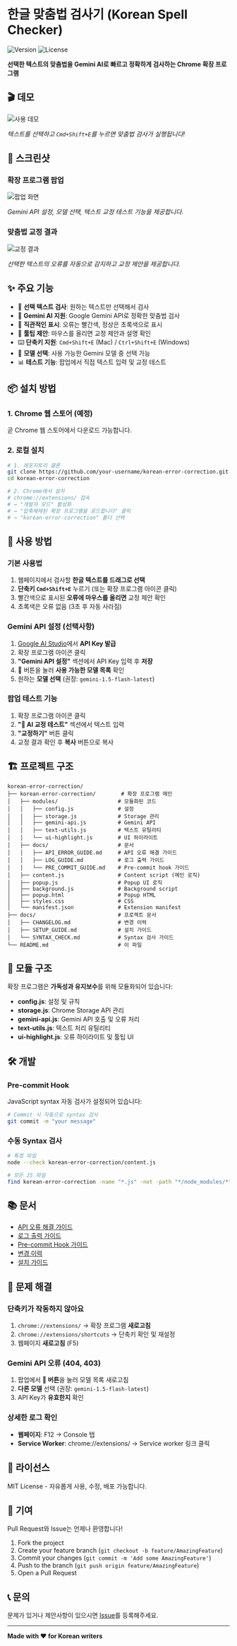 # 한글 맞춤법 검사기 (Korean Spell Checker)

![Version](https://img.shields.io/badge/version-4.4.1-blue.svg)
![License](https://img.shields.io/badge/license-MIT-green.svg)

**선택한 텍스트의 맞춤법을 Gemini AI로 빠르고 정확하게 검사하는 Chrome 확장 프로그램**

## 🎬 데모

![사용 데모](korean-error-correction-ediet-3.gif)

*텍스트를 선택하고 `Cmd+Shift+E`를 누르면 맞춤법 검사가 실행됩니다!*

## 📸 스크린샷

### 확장 프로그램 팝업

![팝업 화면](screenshots/popup-1280x800.png)

*Gemini API 설정, 모델 선택, 텍스트 교정 테스트 기능을 제공합니다.*

### 맞춤법 교정 결과

![교정 결과](screenshots/correct-1280x800.png)

*선택한 텍스트의 오류를 자동으로 감지하고 교정 제안을 제공합니다.*

## ✨ 주요 기능

- 🎯 **선택 텍스트 검사**: 원하는 텍스트만 선택해서 검사
- 🤖 **Gemini AI 지원**: Google Gemini API로 정확한 맞춤법 검사
- 🎨 **직관적인 표시**: 오류는 빨간색, 정상은 초록색으로 표시
- 💬 **툴팁 제안**: 마우스를 올리면 교정 제안과 설명 확인
- ⌨️ **단축키 지원**: `Cmd+Shift+E` (Mac) / `Ctrl+Shift+E` (Windows)
- 🔄 **모델 선택**: 사용 가능한 Gemini 모델 중 선택 가능
- 📊 **테스트 기능**: 팝업에서 직접 텍스트 입력 및 교정 테스트

## 📦 설치 방법

### 1. Chrome 웹 스토어 (예정)
곧 Chrome 웹 스토어에서 다운로드 가능합니다.

### 2. 로컬 설치
```bash
# 1. 레포지토리 클론
git clone https://github.com/your-username/korean-error-correction.git
cd korean-error-correction

# 2. Chrome에서 설치
# chrome://extensions/ 접속
# → "개발자 모드" 활성화
# → "압축해제된 확장 프로그램을 로드합니다" 클릭
# → "korean-error-correction" 폴더 선택
```

## 🚀 사용 방법

### 기본 사용법
1. 웹페이지에서 검사할 **한글 텍스트를 드래그로 선택**
2. **단축키 `Cmd+Shift+E`** 누르기 (또는 확장 프로그램 아이콘 클릭)
3. 빨간색으로 표시된 **오류에 마우스를 올리면** 교정 제안 확인
4. 초록색은 오류 없음 (3초 후 자동 사라짐)

### Gemini API 설정 (선택사항)
1. [Google AI Studio](https://aistudio.google.com/app/apikey)에서 **API Key 발급**
2. 확장 프로그램 아이콘 클릭
3. **"Gemini API 설정"** 섹션에서 API Key 입력 후 **저장**
4. 🔄 버튼을 눌러 **사용 가능한 모델 목록** 확인
5. 원하는 **모델 선택** (권장: `gemini-1.5-flash-latest`)

### 팝업 테스트 기능
1. 확장 프로그램 아이콘 클릭
2. **"🧪 AI 교정 테스트"** 섹션에서 텍스트 입력
3. **"교정하기"** 버튼 클릭
4. 교정 결과 확인 후 **복사** 버튼으로 복사

## 🏗️ 프로젝트 구조

```
korean-error-correction/
├── korean-error-correction/        # 확장 프로그램 메인
│   ├── modules/                   # 모듈화된 코드
│   │   ├── config.js              # 설정
│   │   ├── storage.js             # Storage 관리
│   │   ├── gemini-api.js          # Gemini API
│   │   ├── text-utils.js          # 텍스트 유틸리티
│   │   └── ui-highlight.js        # UI 하이라이트
│   ├── docs/                      # 문서
│   │   ├── API_ERROR_GUIDE.md     # API 오류 해결 가이드
│   │   ├── LOG_GUIDE.md           # 로그 출력 가이드
│   │   └── PRE_COMMIT_GUIDE.md    # Pre-commit hook 가이드
│   ├── content.js                 # Content script (메인 로직)
│   ├── popup.js                   # Popup UI 로직
│   ├── background.js              # Background script
│   ├── popup.html                 # Popup HTML
│   ├── styles.css                 # CSS
│   └── manifest.json              # Extension manifest
├── docs/                          # 프로젝트 문서
│   ├── CHANGELOG.md               # 변경 이력
│   ├── SETUP_GUIDE.md             # 설치 가이드
│   └── SYNTAX_CHECK.md            # Syntax 검사 가이드
└── README.md                      # 이 파일
```

## 🎨 모듈 구조

확장 프로그램은 **가독성과 유지보수**를 위해 모듈화되어 있습니다:

- **config.js**: 설정 및 규칙
- **storage.js**: Chrome Storage API 관리
- **gemini-api.js**: Gemini API 호출 및 오류 처리
- **text-utils.js**: 텍스트 처리 유틸리티
- **ui-highlight.js**: 오류 하이라이트 및 툴팁 UI

## 🛠️ 개발

### Pre-commit Hook
JavaScript syntax 자동 검사가 설정되어 있습니다:
```bash
# Commit 시 자동으로 syntax 검사
git commit -m "your message"
```

### 수동 Syntax 검사
```bash
# 특정 파일
node --check korean-error-correction/content.js

# 모든 JS 파일
find korean-error-correction -name "*.js" -not -path "*/node_modules/*" -exec node --check {} \;
```

## 📚 문서

- [API 오류 해결 가이드](korean-error-correction/docs/API_ERROR_GUIDE.md)
- [로그 출력 가이드](korean-error-correction/docs/LOG_GUIDE.md)
- [Pre-commit Hook 가이드](korean-error-correction/docs/PRE_COMMIT_GUIDE.md)
- [변경 이력](docs/CHANGELOG.md)
- [설치 가이드](docs/SETUP_GUIDE.md)

## 🐛 문제 해결

### 단축키가 작동하지 않아요
1. `chrome://extensions/` → 확장 프로그램 **새로고침**
2. `chrome://extensions/shortcuts` → 단축키 확인 및 재설정
3. 웹페이지 **새로고침** (F5)

### Gemini API 오류 (404, 403)
1. 팝업에서 **🔄 버튼**을 눌러 모델 목록 새로고침
2. **다른 모델** 선택 (권장: `gemini-1.5-flash-latest`)
3. API Key가 **유효한지** 확인

### 상세한 로그 확인
- **웹페이지**: F12 → Console 탭
- **Service Worker**: chrome://extensions/ → Service worker 링크 클릭

## 📝 라이선스

MIT License - 자유롭게 사용, 수정, 배포 가능합니다.

## 🤝 기여

Pull Request와 Issue는 언제나 환영합니다!

1. Fork the project
2. Create your feature branch (`git checkout -b feature/AmazingFeature`)
3. Commit your changes (`git commit -m 'Add some AmazingFeature'`)
4. Push to the branch (`git push origin feature/AmazingFeature`)
5. Open a Pull Request

## 📞 문의

문제가 있거나 제안사항이 있으시면 [Issue](https://github.com/your-username/korean-error-correction/issues)를 등록해주세요.

---

**Made with ❤️ for Korean writers**
